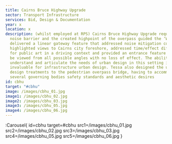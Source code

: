 ```yaml
---
title: Cairns Bruce Highway Upgrade
sector: Transport Infrastructure
services: Bid, Design & Documentation
year: x
location: x
description: (whilst employed at RPS) Cairns Bruce Highway Upgrade required a
  noise barrier and the created highpoint of the overpass guided the ‘Wave’. We
  delivered a linear gateway feature that addressed noise mitigation concerns,
  highlighted views to Cairns city foreshore, addressed time/effect difficulties
  for public art in a driving context and provided an entrance feature that can
  be viewed from all possible angles with no loss of effect. The ability to
  understand and articulate the needs of urban design in this setting is
  invaluable for infrastructure urban design. Tessa also designed the urban
  design treatments to the pedestrian overpass bridge, having to accommodate
  several governing bodies safety standards and aesthetic desires
id: cbhu
target: "#cbhu"
image: /images/cbhu_01.jpg
image1: /images/cbhu_02.jpg
image2: /images/cbhu_03.jpg
image3: /images/cbhu_05.jpg
image4: /images/cbhu_06.jpg
---
```


:Carousel{
id=cbhu
target=#cbhu
src1=/images/cbhu_01.jpg
src2=/images/cbhu_02.jpg
src3=/images/cbhu_03.jpg
src4=/images/cbhu_05.jpg
src5=/images/cbhu_06.jpg
}
